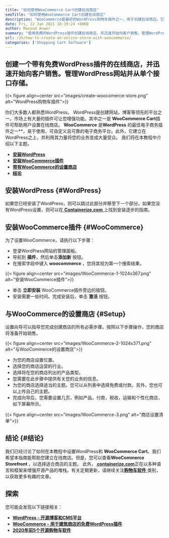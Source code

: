 ```yaml
---
title: "如何使用WooCommerce Cart创建在线商店" 
seoTitle: "如何使用WooCommerce Cart创建在线商店" 
description: "WooCommerce是最好的WordPress购物车插件之一，用于创建在线商店。它可以帮助公司大规模扩展业务。" 
date: Fri, 22 Jan 2021 18:19:24 +0000
author: Masood Anwer
summary: "使用免费的WordPress插件创建在线商店，并迅速开始向客户销售。管理WordPress网站并从单个接口存储。" 
url: /zh/how-to-create-an-online-store-with-woocommerce/
categories: ['Shopping Cart Software']
---
```


## 创建一个带有免费WordPress插件的在线商店，并迅速开始向客户销售。管理WordPress网站并从单个接口存储。

{{< figure align=center src="images/create-woocomerce-store.png" alt="WordPress购物车插件">}}

你们大多数人都熟悉WordPress。 WordPress是创建网站，博客等领先的平台之一。市场上有大量的插件可让您增强功能。其中之一是 **WooCommerce Cart**插件可帮助用户设置在线商店。 **WooCommerce** 是**WordPress** 的最佳电子商务插件之一**，易于使用，可自定义且可靠的电子商务平台。此外，它建立在WordPress之上，并利用其力量将您的业务变成大量受众。
我们将在本教程中介绍以下主题。
* [ **安装WordPress** ][1]
* [ **安装WooCommerce插件** ][2]
* [ **带有WooCommerce的设置商店** ][3]
* [ **结论** ][4]

## 安装WordPress {#WordPress}

如果您已经安装了WordPress，则可以跳过此部分并移至下一个部分。如果您没有WordPress设置，则可以在[ **Containerize.com** ][5]上找到安装逐步的指南。

## 安装WooCommerce插件 {#WooCommerce}

为了设置WooCommerce，请执行以下步骤：
* 登录WordPress网站的管理面板。
* 导航到 **插件**，然后单击**添加新** 按钮。
* 在搜索字段中键入 **woocommerce** ，您将其视为第一个搜索结果。

{{< figure align=center src="images/WooCommerce-1-1024x367.png" alt="安装WooCommerce插件">}}

* 单击 **立即安装** WooCommerce插件旁边的按钮。
* 安装需要一些时间。完成安装后，单击 **激活** 按钮。

## 与WooCommerce的设置商店 {#Setup}

设置向导可以指导您完成创建商店的所有必需步骤。按照以下步骤操作，您的商店将准备开始销售。

{{< figure align=center src="images/WooCommerce-2-1024x371.png" alt="与WooCommerce的设置商店">}}

* 为您的商店设置位置。
* 选择您的商店运营的行业。
* 选择将在您的商店列出的产品类型。
* 您需要在此步骤中提供有关您的业务的信息。
* 为您的商店选择适当的主题。您可以从列表中选择免费或付款。另外，您也可以上传自己的主题。
* 完成向导后，您需要设置几页，例如产品，付款，税收，运输和个性化商店，如下屏幕所示。

{{< figure align=center src="images/WooCommerce-3.png" alt="商店设置清单">}}


## 结论 {#结论}

我们已经讨论了如何在本教程中设置WordPress和 **WooCommerce Cart**。我们希望本指南能帮助您建立在线商店。但是，您可以查看**WooCommerce Storefront** ，以选择适合商店的主题。
此外，[ **containerize.com**][6]正在以多种语言和框架来增强开源产品的堆栈。有关定期更新，请继续关注[**购物车软件** ][7]类别，以获取更多有趣的文章。

## 探索
您可能会发现以下链接相关：
* [ **WordPress  - 开源博客和CMS平台** ][5]
* [ **WooCommerce  - 用于建筑商店的免费WordPress插件** ][8]
* [ **2020年前5个开源购物车软件** ][9]



[1]: #WordPress
[2]: #WooCommerce
[3]: #Setup
[4]: #Conclusion
[5]: https://products.containerize.com/blogging/wordpress
[6]: https://containerize.com
[7]: https://blog.containerize.com/category/shopping-cart-software/
[8]: https://products.containerize.com/ecommerce/woocommerce
[9]: https://blog.containerize.com/2020/11/27/top-5-open-source-shopping-cart-software-in-2020/
